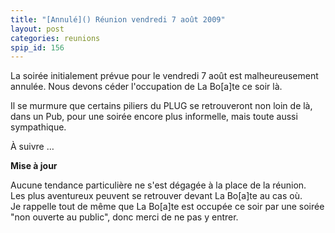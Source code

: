 ```yaml
---
title: "[Annulé]() Réunion vendredi 7 août 2009"
layout: post
categories: reunions
spip_id: 156
---
```

La soirée initialement prévue pour le vendredi 7 août est malheureusement annulée.
Nous devons céder l'occupation de La Bo\[a\]te ce soir là.

Il se murmure que certains piliers du PLUG se retrouveront non loin de là, dans un Pub, pour une soirée encore plus informelle, mais toute aussi sympathique.

À suivre …

**Mise à jour**

Aucune tendance particulière ne s'est dégagée à la place de la réunion.  
Les plus aventureux peuvent se retrouver devant La Bo\[a\]te au cas où.  
Je rappelle tout de même que La Bo\[a\]te est occupée ce soir par une soirée "non ouverte au public", donc merci de ne pas y entrer.